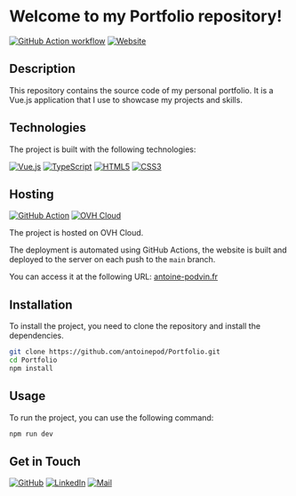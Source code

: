 # Welcome to my Portfolio repository!
[![GitHub Action workflow](https://github.com/antoinepod/Portfolio/actions/workflows/main.yml/badge.svg)](https://github.com/antoinepod/Portfolio/actions/workflows/main.yml)
[![Website](https://img.shields.io/website?down_color=red&down_message=offline&label=antoine-podvin.fr&up_color=green&up_message=online&url=https%3A%2F%2Fantoine-podvin.fr)](https://antoine-podvin.fr)

## Description

This repository contains the source code of my personal portfolio. It is a Vue.js application that I use to showcase my projects and skills.

## Technologies

The project is built with the following technologies:

[![Vue.js](https://img.shields.io/badge/Vue%20js-35495E?style=for-the-badge&logo=vuedotjs&logoColor=4FC08D)](https://vuejs.org/)
[![TypeScript](https://img.shields.io/badge/TypeScript-007ACC?style=for-the-badge&logo=typescript&logoColor=white)](https://www.typescriptlang.org/)
[![HTML5](https://img.shields.io/badge/HTML5-E34F26?style=for-the-badge&logo=html5&logoColor=white)](https://en.wikipedia.org/wiki/HTML)
[![CSS3](https://img.shields.io/badge/CSS3-1572B6?style=for-the-badge&logo=css3&logoColor=white)](https://en.wikipedia.org/wiki/CSS)

## Hosting
[![GitHub Action](https://img.shields.io/badge/Github%20Actions-282a2e?style=for-the-badge&logo=githubactions&logoColor=367cfe)](https://github.com/features/actions)
[![OVH Cloud](https://img.shields.io/badge/OVH%20Cloud-123F6D?style=for-the-badge&logo=ovh&logoColor=white)](https://www.ovh.com/)

The project is hosted on OVH Cloud.

The deployment is automated using GitHub Actions, the website is built and deployed to the server on each push to the `main` branch.

You can access it at the following URL: [antoine-podvin.fr](https://antoine-podvin.fr)

## Installation

To install the project, you need to clone the repository and install the dependencies.

```bash
git clone https://github.com/antoinepod/Portfolio.git
cd Portfolio
npm install
```

## Usage

To run the project, you can use the following command:

```bash
npm run dev
```

## Get in Touch

[![GitHub](https://img.shields.io/badge/antoinepod-181717?style=for-the-badge&logo=github&logoColor=white)](https://www.github.com/antoinepod)
[![LinkedIn](https://img.shields.io/badge/antoine--podvin-0077B5?style=for-the-badge&logo=linkedin&logoColor=white)](https://www.linkedin.com/in/antoine-podvin/)
[![Mail](https://img.shields.io/badge/contact@antoine--podvin.fr-D14836?style=for-the-badge&logo=gmail&logoColor=white)](mailto:contact@antoine-podvin.fr)